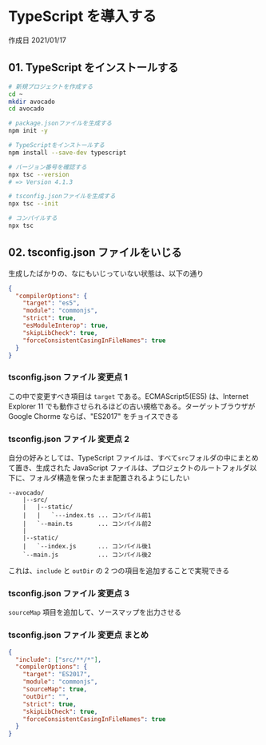 # TypeScript を導入する

作成日 2021/01/17

## 01. TypeScript をインストールする

```bash
# 新規プロジェクトを作成する
cd ~
mkdir avocado
cd avocado

# package.jsonファイルを生成する
npm init -y

# TypeScriptをインストールする
npm install --save-dev typescript

# バージョン番号を確認する
npx tsc --version
# => Version 4.1.3

# tsconfig.jsonファイルを生成する
npx tsc --init

# コンパイルする
npx tsc
```

## 02. tsconfig.json ファイルをいじる

生成したばかりの、なにもいじっていない状態は、以下の通り

```json
{
  "compilerOptions": {
    "target": "es5",
    "module": "commonjs",
    "strict": true,
    "esModuleInterop": true,
    "skipLibCheck": true,
    "forceConsistentCasingInFileNames": true
  }
}
```

### tsconfig.json ファイル 変更点 1

この中で変更すべき項目は `target` である。ECMAScript5(ES5) は、Internet Explorer 11 でも動作させられるほどの古い規格である。ターゲットブラウザが Google Chorme ならば、"ES2017" をチョイスできる

### tsconfig.json ファイル 変更点 2

自分の好みとしては、TypeScript ファイルは、すべて`src`フォルダの中にまとめて置き、生成された JavaScript ファイルは、プロジェクトのルートフォルダ以下に、フォルダ構造を保ったまま配置されるようにしたい

```text
--avocado/
    |--src/
    |   |--static/
    |   |   `---index.ts ... コンパイル前1
    |   `--main.ts       ... コンパイル前2
    |
    |--static/
    |   `--index.js      ... コンパイル後1
    `--main.js           ... コンパイル後2
```

これは、`include` と `outDir` の 2 つの項目を追加することで実現できる

### tsconfig.json ファイル 変更点 3

`sourceMap` 項目を追加して、ソースマップを出力させる

### tsconfig.json ファイル 変更点 まとめ

```json
{
  "include": ["src/**/*"],
  "compilerOptions": {
    "target": "ES2017",
    "module": "commonjs",
    "sourceMap": true,
    "outDir": "",
    "strict": true,
    "skipLibCheck": true,
    "forceConsistentCasingInFileNames": true
  }
}
```
